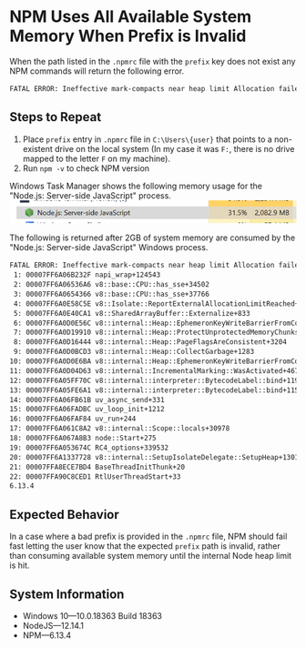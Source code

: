 # NPM Uses All Available System Memory When Prefix is Invalid

When the path listed in the `.npmrc` file with the `prefix` key does not exist
any NPM commands will return the following error.

```sh
FATAL ERROR: Ineffective mark-compacts near heap limit Allocation failed - JavaScript heap out of memory
```

## Steps to Repeat

1. Place `prefix` entry in `.npmrc` file in `C:\Users\{user}` that points to a
   non-existent drive on the local system (In my case it was `F:`, there is no
   drive mapped to the letter `F` on my machine).
1. Run `npm -v` to check NPM version

Windows Task Manager shows the following memory usage for the
"Node.js: Server-side JavaScript" process.
![Task Manager](task-manager.png)

The following is returned after 2GB of system memory are consumed by the
"Node.js: Server-side JavaScript" Windows process.

```sh
FATAL ERROR: Ineffective mark-compacts near heap limit Allocation failed - JavaScript heap out of memory
 1: 00007FF6A06B232F napi_wrap+124543
 2: 00007FF6A06536A6 v8::base::CPU::has_sse+34502
 3: 00007FF6A0654366 v8::base::CPU::has_sse+37766
 4: 00007FF6A0E58C5E v8::Isolate::ReportExternalAllocationLimitReached+94
 5: 00007FF6A0E40CA1 v8::SharedArrayBuffer::Externalize+833
 6: 00007FF6A0D0E56C v8::internal::Heap::EphemeronKeyWriteBarrierFromCode+1436
 7: 00007FF6A0D19910 v8::internal::Heap::ProtectUnprotectedMemoryChunks+1312
 8: 00007FF6A0D16444 v8::internal::Heap::PageFlagsAreConsistent+3204
 9: 00007FF6A0D0BCD3 v8::internal::Heap::CollectGarbage+1283
10: 00007FF6A0D0E6BA v8::internal::Heap::EphemeronKeyWriteBarrierFromCode+1770
11: 00007FF6A0D04D63 v8::internal::IncrementalMarking::WasActivated+467
12: 00007FF6A05FF70C v8::internal::interpreter::BytecodeLabel::bind+119964
13: 00007FF6A05FE6A1 v8::internal::interpreter::BytecodeLabel::bind+115761
14: 00007FF6A06FB61B uv_async_send+331
15: 00007FF6A06FADBC uv_loop_init+1212
16: 00007FF6A06FAF84 uv_run+244
17: 00007FF6A061C8A2 v8::internal::Scope::locals+30978
18: 00007FF6A067A8B3 node::Start+275
19: 00007FF6A053674C RC4_options+339532
20: 00007FF6A1337728 v8::internal::SetupIsolateDelegate::SetupHeap+1301368
21: 00007FFA8ECE7BD4 BaseThreadInitThunk+20
22: 00007FFA90C8CED1 RtlUserThreadStart+33
6.13.4
```

## Expected Behavior

In a case where a bad prefix is provided in the `.npmrc` file, NPM should
fail fast letting the user know that the expected `prefix` path is invalid,
rather than consuming available system memory until the internal Node heap
limit is hit.

## System Information

* Windows 10&mdash;10.0.18363 Build 18363
* NodeJS&mdash;12.14.1
* NPM&mdash;6.13.4
